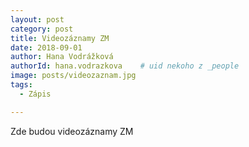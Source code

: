 ```yaml
---
layout: post
category: post
title: Videozáznamy ZM
date: 2018-09-01
author: Hana Vodrážková
authorId: hana.vodrazkova    # uid nekoho z _people
image: posts/videozaznam.jpg
tags:
  - Zápis

---
```



Zde budou videozáznamy ZM
